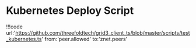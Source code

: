 # Kubernetes Deploy Script

!!!code url:'https://github.com/threefoldtech/grid3_client_ts/blob/master/scripts/test_kubernetes.ts' from:'peer.allowed' to:'znet.peers'

<br>